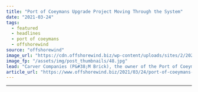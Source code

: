 ```yaml
---
title: "Port of Coeymans Upgrade Project Moving Through the System"
date: "2021-03-24"
tags: 
  - featured
  - headlines
  - port of coeymans
  - offshorewind
source: "offshorewind"
image_url: "https://cdn.offshorewind.biz/wp-content/uploads/sites/2/2021/03/24132003/Port-of-Coeymans_OVERALL-SITE-PLAN_-c-Carver-Companies.jpg"
image_fp: "/assets/img/post_thumbnails/48.jpg"
lead: "Carver Companies (P&#38;M Brick), the owner of the Port of Coeymans deep water inland"
article_url: "https://www.offshorewind.biz/2021/03/24/port-of-coeymans-upgrade-project-moving-through-the-system/"
---
```


---
